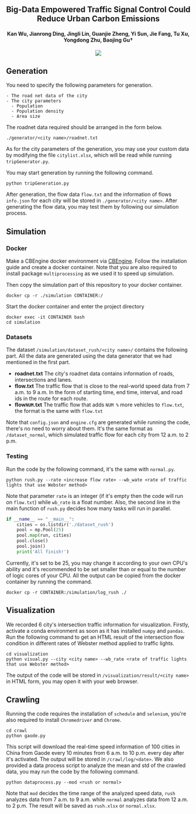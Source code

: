 <div align="center">
  <h2><b>Big-Data Empowered Traffic Signal Control Could Reduce Urban Carbon Emissions</b></h2>
  <h4><b>Kan Wu, Jianrong Ding, Jingli Lin, Guanjie Zheng, Yi Sun, Jie Fang, Tu Xu, Yongdong Zhu, Baojing Gu†</b></h4>

![](https://img.shields.io/github/stars/Kanstarry9T/Cong_ATSC?style=social)
</div>

## Generation

You need to specify the following parameters for generation.
```
- The road net data of the city
- The city parameters
  - Population
  - Population density
  - Area size
```

The roadnet data required should be arranged in the form below.
```
./generator/<city name>/roadnet.txt
```  
As for the city parameters of the generation, you may use your custom data by modifying the file `citylist.xlsx`, which will be read while running `tripGenerator.py`. 

You may start generation by running the following command.
```
python tripGeneration.py
```
After generation, the flow data `flow.txt` and the information of flows `info.json` for each city will be stored in `./generator/<city name>`. After generating the flow data, you may test them by following our simulation process.

## Simulation

### Docker
Make a CBEngine docker environment via [CBEngine](https://cbengine-documentation.readthedocs.io/en/latest/content/cbengine/cbengine.html#using-docker). Follow the installation guide and create a docker container. Note that you are also required to install package `multiprocessing` as we used it to speed up simulation.

Then copy the simulation part of this repository to your docker container.
```
docker cp -r ./simulation CONTAINER:/
```
Start the docker container and enter the project directory
```
docker exec -it CONTAINER bash
cd simulation
```
### Datasets
The dataset `/simulation/dataset_rush/<city name>/` contains the following part. All the data are generated using the data generator that we had mentioned in the first part.

- **roadnet.txt**
The city's roadnet data contains information of roads, intersections and lanes.
- **flow.txt**
The traffic flow that is close to the real-world speed data from 7 a.m. to 9 a.m. In the form of starting time, end time, interval, and road ids in the route for each route.
- **flow`NUM`.txt**
The traffic flow that adds `NUM %` more vehicles to `flow.txt`, the format is the same with `flow.txt`

Note that `config.json` and `engine.cfg` are generated while running the code, there's no need to worry about them.
It's the same format as `/dataset_normal`, which simulated traffic flow for each city from 12 a.m. to 2 p.m.

### Testing
Run the code by the following command, it's the same with `normal.py`.
```
python rush.py --rate <increase flow rate> --wb_wate <rate of traffic lights that use Webster method>
```
Note that parameter `rate` is an integer (if it's empty then the code will run on `flow.txt`) while `wb_rate` is a float number. Also, the second line in the main function of `rush.py` decides how many tasks will run in parallel.
```python
if __name__ == "__main__":
    cities = os.listdir('./dataset_rush')
    pool = mp.Pool(25)
    pool.map(run, cities)
    pool.close()
    pool.join()
    print('All finish!')
```
Currently, it's set to be 25, you may change it according to your own CPU's ability and it's recommended to be set smaller than or equal to the number of logic cores of your CPU. All the output can be copied from the docker container by running the command.
```
docker cp -r CONTAINER:/simulation/log_rush ./
```

## Visualization
We recorded 6 city's intersection traffic information for visualization. Firstly, activate a conda environment as soon as it has installed `numpy` and `pandas`. Run the following command to get an HTML result of the intersection flow condition in different rates of Webster method applied to traffic lights.
```
cd visualization
python visual.py --city <city name> --wb_rate <rate of traffic lights that use Webster method>
```
The output of the code will be stored in `/visualization/result/<city name>` in HTML form, you may open it with your web browser.

## Crawling
Running the code requires the installation of `schedule` and `selenium`, you're also required to install `Chromedriver` and `Chrome`.
```
cd crawl
python gaode.py
```
This script will download the real-time speed information of 100 cities in China from Gaode every 10 minutes from 6 a.m. to 10 p.m. every day after it's activated. The output will be stored in `/crawl/log/<date>`. We also provided a data process script to analyze the mean and std of the crawled data, you may run the code by the following command.
```
python dataprocess.py --mod <rush or normal>
```
Note that `mod` decides the time range of the analyzed speed data, `rush` analyzes data from 7 a.m. to 9 a.m. while `normal` analyzes data from 12 a.m. to 2 p.m. The result will be saved as `rush.xlsx` or `normal.xlsx`.
